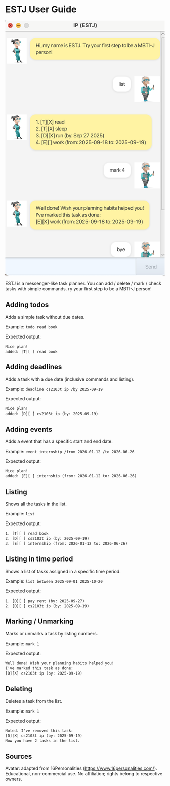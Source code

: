 # ESTJ User Guide

![Main UI](./Ui.png)

ESTJ is a messenger-like task planner.
You can add / delete / mark / check tasks with simple commands.
ry your first step to be a MBTI-J person!

## Adding todos

Adds a simple task without due dates.

Example: `todo read book`

Expected output:
```
Nice plan!
added: [T][ ] read book
```

## Adding deadlines

Adds a task with a due date (inclusive commands and listing).

Example: `deadline cs2103t ip /by 2025-09-19`

Expected output:
```
Nice plan!
added: [D][ ] cs2103t ip (by: 2025-09-19)
```

## Adding events

Adds a event that has a specific start and end date.

Example: `event internship /from 2026-01-12 /to 2026-06-26`

Expected output:
```
Nice plan!
added: [E][ ] internship (from: 2026-01-12 to: 2026-06-26)
```

## Listing

Shows all the tasks in the list.

Example: `list`

Expected output:
```
1. [T][ ] read book
2. [D][ ] cs2103t ip (by: 2025-09-19)
3. [E][ ] internship (from: 2026-01-12 to: 2026-06-26)
```

## Listing in time period

Shows a list of tasks assigned in a specific time period.

Example: `list between 2025-09-01 2025-10-20`

Expected output:
```
1. [D][ ] pay rent (by: 2025-09-27)
2. [D][ ] cs2103t ip (by: 2025-09-19)
```

## Marking / Unmarking

Marks or unmarks a task by listing numbers.

Example: `mark 1`

Expected output:
```
Well done! Wish your planning habits helped you!
I've marked this task as done:
[D][X] cs2103t ip (by: 2025-09-19)
```

## Deleting

Deletes a task from the list.

Example: `mark 1`

Expected output:
```
Noted. I've removed this task:
[D][X] cs2103t ip (by: 2025-09-19)
Now you have 2 tasks in the list.
```

## Sources

Avatar: adapted from 16Personalities (https://www.16personalities.com/). 
Educational, non-commercial use. No affiliation; 
rights belong to respective owners.

